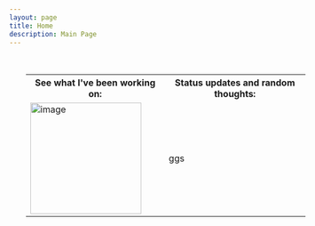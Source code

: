 ```yaml
---
layout: page
title: Home
description: Main Page
---
```


<center>
    <table style="margin: 50px 30px 100px 30px; border-spacing: 20px;">
        <tr>
            <th>See what I've been working on:</th>
            <th>Status updates and random thoughts:</th>
        </tr>
        <tr>
            <td style text-align="center;"> <img src="assets\img\doge.jpg" alt="image" style="width:200px"> </td>
            <td style="vertical-align:middle"> ggs </td>
        </tr>
    </table>
</center>